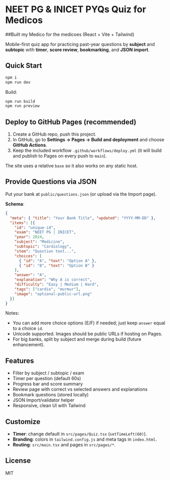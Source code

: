 # NEET PG & INICET PYQs Quiz for Medicos
##Built my Medico for the medicoes
(React + Vite + Tailwind)

Mobile-first quiz app for practicing past-year questions by **subject** and **subtopic** with **timer**, **score review**, **bookmarking**, and **JSON import**.

## Quick Start

```bash
npm i
npm run dev
```

Build:
```bash
npm run build
npm run preview
```

## Deploy to GitHub Pages (recommended)

1. Create a GitHub repo, push this project.
2. In GitHub, go to **Settings → Pages → Build and deployment** and choose **GitHub Actions**.
3. Keep the included workflow `.github/workflows/deploy.yml` (it will build and publish to Pages on every push to `main`).

The site uses a relative `base` so it also works on any static host.

## Provide Questions via JSON

Put your bank at `public/questions.json` (or upload via the Import page).

**Schema**:
```json
{
  "meta": { "title": "Your Bank Title", "updated": "YYYY-MM-DD" },
  "items": [{
    "id": "unique-id",
    "exam": "NEET PG | INICET",
    "year": 2024,
    "subject": "Medicine",
    "subtopic": "Cardiology",
    "stem": "Question text...",
    "choices": [
      { "id": "A", "text": "Option A" },
      { "id": "B", "text": "Option B" }
    ],
    "answer": "A",
    "explanation": "Why A is correct",
    "difficulty": "Easy | Medium | Hard",
    "tags": ["cardio", "murmur"],
    "image": "optional-public-url.png"
  }]
}
```

Notes:
- You can add more choice options (E/F) if needed; just keep `answer` equal to a choice `id`.
- Unicode supported. Images should be public URLs if hosting on Pages.
- For big banks, split by subject and merge during build (future enhancement).

## Features

- Filter by subject / subtopic / exam
- Timer per question (default 60s)
- Progress bar and score summary
- Review page with correct vs selected answers and explanations
- Bookmark questions (stored locally)
- JSON Import/validator helper
- Responsive, clean UI with Tailwind

## Customize

- **Timer**: change default in `src/pages/Quiz.tsx` (`setTimeLeft(60)`).
- **Branding**: colors in `tailwind.config.js` and meta tags in `index.html`.
- **Routing**: `src/main.tsx` and pages in `src/pages/*`.

## License
MIT
